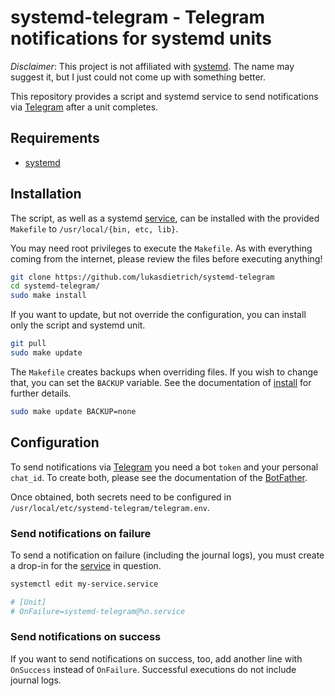 # systemd-telegram - Telegram notifications for systemd units

_Disclaimer_: This project is not affiliated with [systemd][systemd]. The name
may suggest it, but I just could not come up with something better.

This repository provides a script and systemd service to send notifications via
[Telegram][telegram] after a unit completes.

## Requirements

- [systemd][systemd]

## Installation

The script, as well as a systemd [service][systemd.service], can be installed
with the provided `Makefile` to `/usr/local/{bin, etc, lib}`.

You may need root privileges to execute the `Makefile`.
As with everything coming from the internet, please review the files before
executing anything!

```sh
git clone https://github.com/lukasdietrich/systemd-telegram
cd systemd-telegram/
sudo make install
```

If you want to update, but not override the configuration, you can install only
the script and systemd unit.

```sh
git pull
sudo make update
```

The `Makefile` creates backups when overriding files. If you wish to change
that, you can set the `BACKUP` variable.
See the documentation of [install][install] for further details.

```sh
sudo make update BACKUP=none
```

## Configuration

To send notifications via [Telegram][telegram] you need a bot `token` and your
personal `chat_id`. To create both, please see the documentation of the
[BotFather][botfather].

Once obtained, both secrets need to be configured in
`/usr/local/etc/systemd-telegram/telegram.env`.

### Send notifications on failure

To send a notification on failure (including the journal logs), you must create
a drop-in for the [service][systemd.service] in question.

```sh
systemctl edit my-service.service

# [Unit]
# OnFailure=systemd-telegram@%n.service
```


### Send notifications on success

If you want to send notifications on success, too, add another line with
`OnSuccess` instead of `OnFailure`. Successful executions do not include journal
logs.

[telegram]: https://telegram.org/
[botfather]: https://core.telegram.org/bots#6-botfather
[systemd]: https://manpages.ubuntu.com/manpages/bionic/man1/systemd.1.html
[systemd.service]: https://manpages.ubuntu.com/manpages/bionic/man5/systemd.service.5.html
[make]: https://manpages.ubuntu.com/manpages/bionic/man1/make.1.html
[install]: https://manpages.ubuntu.com/manpages/bionic/man1/install.1.html
